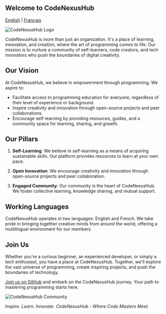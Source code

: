 ## Welcome to CodeNexusHub

[English](README.md) | [Français](README.fr.md)

![CodeNexusHub Logo](link_to_your_logo)

CodeNexusHub is more than just an organization. It's a place of learning, innovation, and creation, where the art of programming comes to life. Our mission is to nurture a community of self-learners, code creators, and tech innovators who push the boundaries of digital creativity.

## Our Vision

At CodeNexusHub, we believe in empowerment through programming. We aspire to:

- Facilitate access to programming education for everyone, regardless of their level of experience or background.
- Inspire creativity and innovation through open-source projects and peer collaborations.
- Encourage self-learning by providing resources, guides, and a community space for learning, sharing, and growth.

## Our Pillars

1. **Self-Learning**: We believe in self-learning as a means of acquiring sustainable skills. Our platform provides resources to learn at your own pace.

2. **Open Innovation**: We encourage creativity and innovation through open-source projects and peer collaboration.

3. **Engaged Community**: Our community is the heart of CodeNexusHub. We foster collective learning, knowledge sharing, and mutual support.

## Working Languages

CodeNexusHub operates in two languages: English and French. We take pride in bringing together creative minds from around the world, offering a multilingual environment for our members.

## Join Us

Whether you're a curious beginner, an experienced developer, or simply a tech enthusiast, you have a place at CodeNexusHub. Together, we'll explore the vast universe of programming, create inspiring projects, and push the boundaries of technology.

[Join us on GitHub](https://github.com/CodeNexusHub) and embark on the CodeNexusHub journey. Your path to mastering programming starts here.

![CodeNexusHub Community](https://codenexushub.hashnode.dev)

*Inspire. Learn. Innovate. CodeNexusHub - Where Code Masters Meet.*




